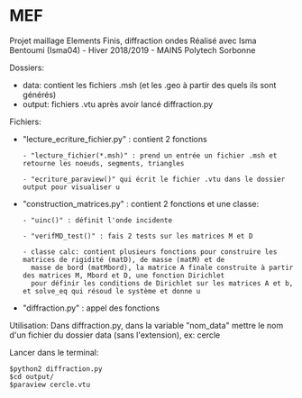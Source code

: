 # MEF
Projet maillage Elements Finis, diffraction ondes
Réalisé avec Isma Bentoumi (Isma04) - Hiver 2018/2019 - MAIN5 Polytech Sorbonne

Dossiers:
  - data: contient les fichiers .msh (et les .geo à partir des quels ils sont générés)
  - output: fichiers .vtu après avoir lancé diffraction.py 
  
 Fichiers:
  - "lecture_ecriture_fichier.py" : contient 2 fonctions
  
        - "lecture_fichier(*.msh)" : prend un entrée un fichier .msh et retourne les noeuds, segments, triangles 
        
        - "ecriture_paraview()" qui écrit le fichier .vtu dans le dossier output pour visualiser u 
  - "construction_matrices.py" : contient 2 fonctions et une classe:
  
        - "uinc()" : définit l'onde incidente 
        
        - "verifMD_test()" : fais 2 tests sur les matrices M et D 
        
        - classe calc: contient plusieurs fonctions pour construire les matrices de rigidité (matD), de masse (matM) et de 
          masse de bord (matMbord), la matrice A finale construite à partir des matrices M, Mbord et D, une fonction Dirichlet 
          pour définir les conditions de Dirichlet sur les matrices A et b, et solve_eq qui résoud le système et donne u
  - "diffraction.py" : appel des fonctions 
  
  
  Utilisation:
  Dans diffraction.py, dans la variable "nom_data" mettre le nom d'un fichier du dossier data (sans l'extension), ex: cercle
  
Lancer dans le terminal:

    $python2 diffraction.py
    $cd output/
    $paraview cercle.vtu 

          
        

